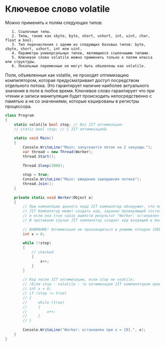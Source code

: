 # Ключевое слово volatile

Можно применять к полям следующих типов:

       1. Ссылочные типы.
       2. Типы, такие как sbyte, byte, short, ushort, int, uint, char, float и bool.
       3. Тип перечисления с одним из следующих базовых типов: byte, sbyte, short, ushort, int или uint.
       4. Параметры универсальных типов, являющиеся ссылочными типами. 
       5. Ключевое слово volatile можно применить только к полям класса или структуры. 
       6. Локальные переменные не могут быть объявлены как volatile.           

Поля, объявленные как volatile, не проходят оптимизацию компилятором, которая предусматривает доступ посредством отдельного потока.
 Это гарантирует наличие наиболее актуального значения в поле в любое время.
Ключевое слово гарантирует что при чтении и записи  манипуляция будет происходить непосредственно с памятью а не со значениями, которые кэшированы в регистры процессора.

```c#
class Program
{
    static volatile bool stop; // Без JIT оптимизации.
    // static bool stop; // С JIT оптимизацией.
    
    static void Main()
    {
        Console.WriteLine("Main: запускается поток на 2 секунды.");
        var thread = new Thread(Worker);
        thread.Start();
    
        Thread.Sleep(2000);
    
        stop = true;
        Console.WriteLine("Main: ожидание завершения потока");
        thread.Join();
    }
    
    private static void Worker(Object o)
    {
        // При компиляции данного кода JIT компилятор обнаружит, что переменная stop не меняется в методе.
        // JIT Компилятор может создать код, заранее проверяющий состояние переменной stop
        // и если она true сразу вывести результат "Worker: остановлен при x = 0"
        // В противном случае JIT компилятор создает код входящий в бесконечный цикл и бесконечно увеличивающий переменную x.
    
        // ВНИМАНИЕ! Оптимизация не производиться в режиме отладки (DEBUG).
        int x = 0;
    
        while (!stop)
        {
            // checked
            {
                x++;
            }
        }
    
        // Код после JIT оптимизации, если stop не voatile:
        // (Если stop - volatile - то оптимизация JIT компилятором производиться не будет.)
        // int x = 0;         
        // if (stop != true)
        // {
        //     while (true)
        //     {
        //         x++;
        //     }
        // }            
    
        Console.WriteLine("Worker: остановлен при x = {0}.", x);
    }
}
```
